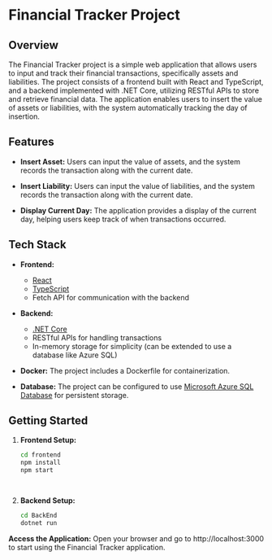 # Financial Tracker Project

## Overview

The Financial Tracker project is a simple web application that allows users to input and track their financial transactions, specifically assets and liabilities. The project consists of a frontend built with React and TypeScript, and a backend implemented with .NET Core, utilizing RESTful APIs to store and retrieve financial data. The application enables users to insert the value of assets or liabilities, with the system automatically tracking the day of insertion.

## Features

- **Insert Asset:** Users can input the value of assets, and the system records the transaction along with the current date.

- **Insert Liability:** Users can input the value of liabilities, and the system records the transaction along with the current date.

- **Display Current Day:** The application provides a display of the current day, helping users keep track of when transactions occurred.

## Tech Stack

- **Frontend:**
  - [React](https://reactjs.org/)
  - [TypeScript](https://www.typescriptlang.org/)
  - Fetch API for communication with the backend

- **Backend:**
  - [.NET Core](https://dotnet.microsoft.com/)
  - RESTful APIs for handling transactions
  - In-memory storage for simplicity (can be extended to use a database like Azure SQL)

- **Docker:** The project includes a Dockerfile for containerization.

- **Database:** The project can be configured to use [Microsoft Azure SQL Database](https://azure.microsoft.com/en-us/services/sql-database/) for persistent storage.

## Getting Started

1. **Frontend Setup:**
   ```bash
   cd frontend
   npm install
   npm start

  
2. **Backend Setup:**
   ```bash
   cd BackEnd
   dotnet run


**Access the Application:**
Open your browser and go to http://localhost:3000 to start using the Financial Tracker application.
